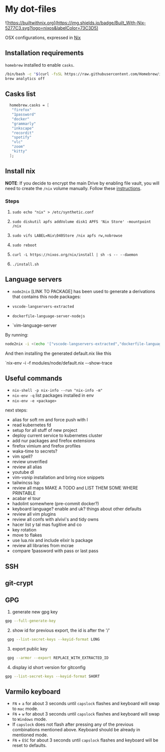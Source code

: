 # My dot-files


![https://builtwithnix.org](https://img.shields.io/badge/Built_With-Nix-5277C3.svg?logo=nixos&labelColor=73C3D5)

OSX configurations, expressed in [Nix](https://nixos.org/nix)

## Installation requirements

`homebrew` installed to enable `casks`.

```bash
/bin/bash -c "$(curl -fsSL https://raw.githubusercontent.com/Homebrew/install/HEAD/install.sh)"
brew analytics off
```

## Casks list

```nix
  homebrew.casks = [
   "firefox"
   "1password"
   "docker"
   "grammarly"
   "inkscape"
   "recordit"
   "spotify"
   "vlc"
   "zoom"
   "kitty"
  ];
```


## Install nix

**NOTE**: If you decide to encrypt the main Drive by enabling file vault, you will need to create the `/nix` volume manually. Follow these [instructions](https://nixos.org/manual/nix/stable/#sect-macos-installation-recommended-notes).

### Steps

1) `sudo echo "nix" > /etc/synthetic.conf`

2) `sudo diskutil apfs addVolume disk1 APFS 'Nix Store' -mountpoint /nix`

3) `sudo vifs LABEL=Nix\040Store /nix apfs rw,nobrowse`

4) `sudo reboot`

5) `curl -L https://nixos.org/nix/install | sh -s -- --daemon`

6) `./install.sh`


## Language servers

* `node2nix` [LINK TO PACKAGE] has been used to generate a derivations that contains
this node packages:

* `vscode-langservers-extracted`
* `dockerfile-language-server-nodejs`
* `vim-language-server

By running:

```bash
node2nix -i <(echo '["vscode-langservers-extracted","dockerfile-language-server-nodejs", "vim-language-server"]')
```

And then installing the generated default.nix like this

`nix-env -i -f modules/node/default.nix --show-trace

## Useful commands

* `nix-shell -p nix-info --run "nix-info -m"`
* `nix-env -q` list packages installed in env
* `nix-env -e <package>`

next steps:
- alias for soft rm and force push with l
- read kubernetes fd
- setup for all stuff of new project
- deploy current service to kubernetes cluster
- add nur packages and firefox extensions
- firefox vimium and firefox profiles
- waka-time to secrets?
- vim spell?
- review unverified
- review all alias
- youtube dl
- vim-vsnip installation and bring nice snippets
- tailwincss lsp
- review all maps MAKE A TODO and LIST THEM SOME WHERE PRINTABLE
- acabar el tour
- hadolint somewhere (pre-commit docker?)
- keyboard language? enable and uk? things about other defaults
- review all vim plugins
- review all confs with alvivi's and tidy owns
- hacer list y tal mas fugitive and co
- key rotation
- move to flakes
- use lua.nix and include elixir ls package
- review all libraries from mcrae
- compare 1password with pass or last pass

## SSH

## git-crypt

## GPG

1) generate new gpg key

```bash
gpg --full-generate-key
```

2) show id for previous export, the id is after the '/'

```bash
 gpg --list-secret-keys --keyid-format LONG
```

3) export public key

```bash
 gpg --armor --export REPLACE_WITH_EXTRACTED_ID
```

4) display id short version for gitconfig

```bash
gpg --list-secret-keys --keyid-format SHORT
```

## Varmilo keyboard

* `FN` + `a` for about 3 seconds until `capslock` flashes and keyboard will swap to `mac` mode.
* `FN` + `w` for about 3 seconds until `capslock` flashes and keyboard will swap to `Windows` mode.
* If `capslock` does not flash after pressing any of the previous combinations mentioned above. Keyboard
should be already in mentioned mode.
* `FN` + `ESC` for about 3 seconds until `capslock` flashes and keyboard will be reset to defaults.
